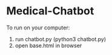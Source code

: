 # Medical-Chatbot

To run on your computer:
1. run chatbot.py (python3 chatbot.py)
2. open base.html in browser
